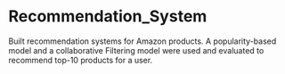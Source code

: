 # Recommendation_System

Built recommendation systems for Amazon products. A popularity-based model and a collaborative Filtering model were used and evaluated to recommend top-10 products for a user.
